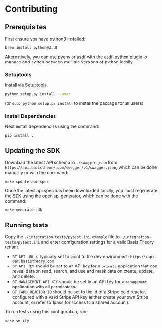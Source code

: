 # Contributing

## Prerequisites

First ensure you have python3 installed:

```shell
brew install python@3.10
```

Alternatively, you can use [pyenv](https://github.com/pyenv/pyenv) or [asdf](https://github.com/asdf-vm/asdf) with the
[asdf-python plugin](https://github.com/asdf-community/asdf-python) to manage and switch between multiple versions 
of python locally. 

### Setuptools

Install via [Setuptools](http://pypi.python.org/pypi/setuptools).

```sh
python setup.py install --user
```

(or `sudo python setup.py install` to install the package for all users)

### Install Dependencies

Next install dependencies using the command:

```shell
pip install .
```

## Updating the SDK

Download the latest API schema to `./swagger.json` from `https://api.basistheory.com/swagger/v1/swagger.json`, 
which can be done manually or with the command:

```shell
make update-api-spec
```

Once the latest api spec has been downloaded locally, you must regenerate the SDK using the open api generator,
which can be done with the command:

```shell
make generate-sdk
```

## Running tests

Copy the `./integration-tests/pytest.ini.example` file to `./integration-tests/pytest.ini` and enter configuration 
settings for a valid Basis Theory tenant.

- `BT_API_URL` is typically set to point to the dev environment: `https://api-dev.basistheory.com`
- `BT_API_KEY` should be set to an API key for a `private` application that can reveal data on read, search, and use and mask data on create, update, and delete.
- `BT_MANAGEMENT_API_KEY` should be set to an API key for a `management` application with all permissions.
- `BT_CARD_REACTOR_ID` should be set to the id of a Stripe card reactor, configured with a valid Stripe API key (either create your own Stripe account, or refer to 1pass for access to a shared account).


To run tests using this configuration, run:

```shell
make verify
```
